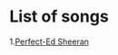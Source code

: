 List of songs
===============================
1.[Perfect-Ed Sheeran](../Ed-Sheeran-music/perfect-lyric.md)
